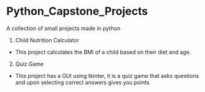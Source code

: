 # Python_Capstone_Projects
A collection of small projects made in python
1. Child Nutrition Calculator
  - This project calculates the BMI of a child based on their diet and age.
2. Quiz Game
  - This project has a GUI using tkinter, it is a quiz game that asks questions and upon selecting correct answers gives you points 
